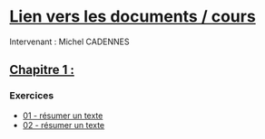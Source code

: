 # [Lien vers les documents / cours](https://e.3wa.fr/course/view.php?id=1751)
Intervenant : Michel CADENNES
## [Chapitre 1 : ](/)
### Exercices
- [01 - résumer un texte](/exercice01.md)
- [02 - résumer un texte](/exercice02.md)